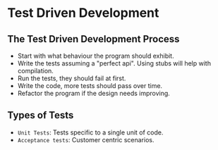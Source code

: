 # Test Driven Development

## The Test Driven Development Process
* Start with what behaviour the program should exhibit.
* Write the tests assuming a "perfect api". Using stubs will help with compilation.
* Run the tests, they should fail at first.
* Write the code, more tests should pass over time.
* Refactor the program if the design needs improving.

## Types of Tests
* `Unit Tests`: Tests specific to a single unit of code.
* `Acceptance tests`: Customer centric scenarios.
